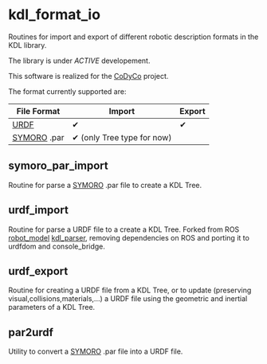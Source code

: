 kdl_format_io
=============
Routines for import and export of different robotic description formats in the KDL library.

The library is under *ACTIVE* developement. 

This software is realized for the [CoDyCo](http://www.codyco.eu/) project.

The format currently supported are:

| File Format | Import | Export |
|-------------|--------|--------|
| [URDF](http://wiki.ros.org/urdf)        |   ✔    |   ✔    |
| [SYMORO](http://www.irccyn.ec-nantes.fr/spip.php?article601&lang=en) .par |   ✔  (only Tree type for now)  |        |


symoro_par_import
-----------------
Routine for parse a [SYMORO](http://www.irccyn.ec-nantes.fr/spip.php?article601&lang=en) .par file to create a KDL Tree.


urdf_import
----------
Routine for parse a URDF file to a create a KDL Tree. Forked from ROS [robot_model](http://ros.org/wiki/robot_model)
[kdl_parser](http://ros.org/wiki/kdl_parser), removing dependencies on ROS and porting it to urdfdom and console_bridge.

urdf_export
----------
Routine for creating a URDF file from a KDL Tree, or to update (preserving
visual,collisions,materials,...) a URDF file using the geometric and 
inertial parameters of a KDL Tree. 

par2urdf
--------
Utility to convert a [SYMORO](http://www.irccyn.ec-nantes.fr/spip.php?article601&lang=en) .par file into a URDF file.
